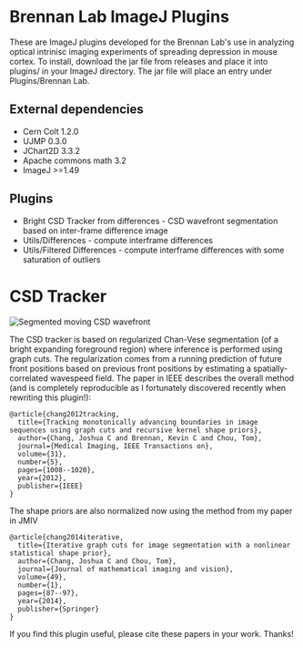 Brennan Lab ImageJ Plugins
==========================
These are ImageJ plugins developed for the Brennan Lab's use in analyzing optical intrinisc imaging experiments of spreading depression in mouse cortex. To install, download the jar file from releases and place it into plugins/ in your ImageJ directory. The jar file will place an entry under Plugins/Brennan Lab.

External dependencies
---------------------
* Cern Colt 1.2.0
* UJMP 0.3.0
* JChart2D 3.3.2
* Apache commons math 3.2
* ImageJ >=1.49

Plugins
-------
* Bright CSD Tracker from differences - CSD wavefront segmentation based on inter-frame difference image
* Utils/Differences - compute interframe differences
* Utils/Filtered Differences - compute interframe differences with some saturation of outliers

CSD Tracker
===========

![Segmented moving CSD wavefront](http://joshchang.github.io/_static/images/csd.gif)

The CSD tracker is based on regularized Chan-Vese segmentation (of a bright expanding foreground region) where inference is performed using graph cuts. The regularization comes from a running prediction of future front positions based on previous front positions by estimating a spatially-correlated wavespeed field. The paper in IEEE describes the overall method (and is completely reproducible as I fortunately discovered recently when rewriting this plugin!):

```
@article{chang2012tracking,
  title={Tracking monotonically advancing boundaries in image sequences using graph cuts and recursive kernel shape priors},
  author={Chang, Joshua C and Brennan, Kevin C and Chou, Tom},
  journal={Medical Imaging, IEEE Transactions on},
  volume={31},
  number={5},
  pages={1008--1020},
  year={2012},
  publisher={IEEE}
}
```

The shape priors are also normalized now using the method from my paper in JMIV

```
@article{chang2014iterative,
  title={Iterative graph cuts for image segmentation with a nonlinear statistical shape prior},
  author={Chang, Joshua C and Chou, Tom},
  journal={Journal of mathematical imaging and vision},
  volume={49},
  number={1},
  pages={87--97},
  year={2014},
  publisher={Springer}
}
```

If you find this plugin useful, please cite these papers in your work. Thanks!
